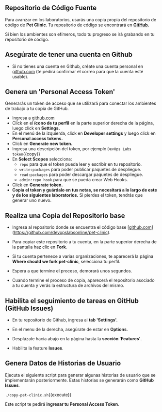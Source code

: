 
## Repositorio de Código Fuente

Para avanzar en los laboratorios, usarás una copia propia del repositorio de código de **Pet Clinic**. Tu repositorio de código se encontrará en **[GitHub](https://github.com/).**

Si bien los ambientes son efímeros, todo tu progreso se irá grabando en tu repositorio de código. 

## Asegúrate de tener una cuenta en Github

* Si no tienes una cuenta en Github, créate una cuenta personal en [github.com](https://github.com) (te pedirá confirmar el correo para que la cuenta esté usable).

## Genera un 'Personal Access Token'

Generarás un token de acceso que se utilizará para conectar los ambientes de trabajo a tu copia de GitHub.

* Ingresa a [github.com](https://github.com)
* Click en el **ícono de tu perfil** en la parte superior derecha de la página, luego click en **Settings.**
* En el menú de la izquierda, click en **Developer settings** y luego click en **Personal access tokens.**
* Click en **Generate new token.**
* Ingresa una descripción del token, por ejemplo `DevOps Labs token`{{copy}}
* En **Select Scopes** selecciona:
    * `repo` para que el token pueda leer y escribir en tu repositorio.
    * `write:packages` para poder publicar paquetes de despliegue.
    * `read:packages` para poder descargar paquetes de despliegue.
    * `admin:repo_hook` para que se pueda crear Web Hooks.
* Click en **Generate token.**
* **Copia el token y guárdalo en tus notas, se necesitará a lo largo de este y de los siguientes laboratorios.** Si pierdes el token, tendrás que generar uno nuevo.

## Realiza una Copia del Repositorio base

* Ingresa al repositorio donde se encuentra el código base [[github.com](https://github.com/devopslabsonline/pet-clinic)](https://github.com/devopslabsonline/pet-clinic).

* Para copiar este repositorio a tu cuenta, en la parte superior derecha de la pantalla haz clic en **Fork**.

* Si tu cuenta pertenece a varias organizaciones, te aparecerá la página **Where should we fork pet-clinic**, selecciona tu perfil.

* Espera a que termine el proceso, demorará unos segundos.

* Cuando termine el proceso de copia, aparecerá el repositorio asociado a tu cuenta y verás la estructura de archivos del mismo.

## Habilita el seguimiento de tareas en GitHub (GitHub Issues)

* En tu repositorio de Github, ingresa al **tab 'Settings'.**

* En el menu de la derecha, asegúrate de estar en **Options**.

* Desplázate hacia abajo en la página hasta la **sección 'Features'**.

* Habilita la feature **Issues**.

## Genera Datos de Historias de Usuario

Ejecuta el siguiente script para generar algunas historias de usuario que se implementarán posteriormente. Estas historias se generarán como **GitHub Issues**.

  `./copy-pet-clinic.sh`{{execute}}

Este script te pedirá **ingresar tu Personal Access Token**.
